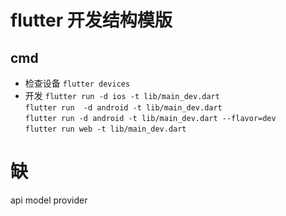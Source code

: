 # flutter 开发结构模版

## cmd
+ 检查设备
`flutter devices`
+ 开发
`flutter run -d ios -t lib/main_dev.dart`  
`flutter run  -d android -t lib/main_dev.dart`  
`flutter run -d android -t lib/main_dev.dart --flavor=dev`  
`flutter run web -t lib/main_dev.dart`

# 缺
api
model
provider